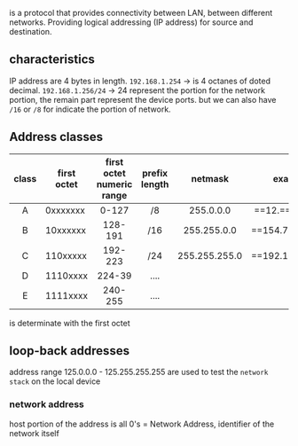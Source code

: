 is a protocol that provides connectivity between LAN, between different networks. Providing logical addressing (IP address) for source and destination.
## characteristics
IP address are 4 bytes in length.
`192.168.1.254` -> is 4 octanes of doted decimal.
`192.168.1.256/24` -> 24 represent the portion for the network portion, the remain part represent the device ports. but we can also have `/16` or `/8` for indicate the portion of network.
## Address classes
| class | first octet | first octet numeric range | prefix length |    netmask    |    example of ip     |
|:-----:| ----------- |:-------------------------:|:-------------:|:-------------:|:--------------------:|
|   A   | 0xxxxxxx    |           0-127           |      /8       |   255.0.0.0   | ==12.==128.251.23/8  |
|   B   | 10xxxxxx    |          128-191          |      /16      |  255.255.0.0  | ==154.78==.111.32/16 |
|   C   | 110xxxxx    |          192-223          |      /24      | 255.255.255.0 | ==192.168.1==.254/24 |
|   D   | 1110xxxx    |          224-39           |     ....      |               |                      |
|   E   | 1111xxxx    |          240-255          |     ....      |               |                      |
is determinate with the first octet
## loop-back addresses
address range 125.0.0.0 - 125.255.255.255 are used to test the `network stack` on the local device
### network address
host portion of the address is all 0's = Network Address, identifier of the network itself